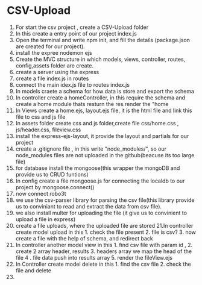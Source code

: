 # CSV-Upload

1. For start the csv project , create a CSV-Upload folder
2. In this create a entry point of our project index.js 
3. Open the terminal and write npm init, and fill the details (package.json are created for our project).
4. install the expree nodemon ejs 
5. Create the MVC structure in which models, views, controller, routes, config,assets folder are create.
6. create a server using the express
7. create a file index.js in routes
8. connect the main idex.js file to routes index.js
9. In models craete a schema for how data is store and export the schema
10. In controller create a homeController, in this require the schema and create a home module thats resturn the res.render the "home
11. In Views create a home.ejs, layout.ejs file, it is the html file and link this file to css and js file 
12. In assets folder create css and js folder,create file css/home.css , js/header.css, fileview.css
13. install the express-ejs-layout, it provide the layout and partials for our project
14. create a .gitignore file , in this write "node_modules/", so our node_modules files are not uploaded in the github(beacuse its too large file)
15. for database install the mongoose(this wrapper the mongoDB and provide us to CRUD funtions)
16. In config create a file mongoose.js for connecting the localdb to our project by mongoose.connect()
17. now connect robo3t 
18. we use the csv-parser library for parsing the csv file(this library provide us to conviniant to read and extract the data from csv file).
19. we also install multer for uploading the file (it give us to convinient to upload a file in express)
20. create a file uploads, where the uploaded file are stored
21.In controller create model upload in this 1. check the file present 2. file is csv? 3. now create a file with the help of schema, and redirect back
22. In controller another model view in this 1. find csv file with param id , 2. create 2 array header, results 3. headers array we map the head of the file 4 . file data push into results array 5. render the fileView.ejs
23. In Controller create model delete in this 1. find the csv file 2. check the file and delete 
24.  










